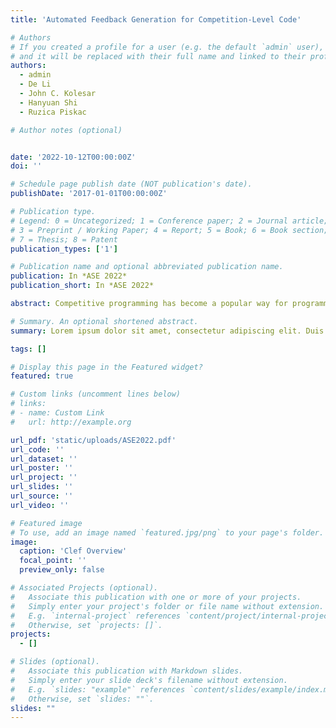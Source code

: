 ```yaml
---
title: 'Automated Feedback Generation for Competition-Level Code'

# Authors
# If you created a profile for a user (e.g. the default `admin` user), write the username (folder name) here
# and it will be replaced with their full name and linked to their profile.
authors:
  - admin
  - De Li
  - John C. Kolesar
  - Hanyuan Shi
  - Ruzica Piskac

# Author notes (optional)


date: '2022-10-12T00:00:00Z'
doi: ''

# Schedule page publish date (NOT publication's date).
publishDate: '2017-01-01T00:00:00Z'

# Publication type.
# Legend: 0 = Uncategorized; 1 = Conference paper; 2 = Journal article;
# 3 = Preprint / Working Paper; 4 = Report; 5 = Book; 6 = Book section;
# 7 = Thesis; 8 = Patent
publication_types: ['1']

# Publication name and optional abbreviated publication name.
publication: In *ASE 2022*
publication_short: In *ASE 2022*

abstract: Competitive programming has become a popular way for programmers to test their skills. Competition-level programming problems are challenging in nature, and participants often fail to solve the problem on their first attempt. Some online platforms for competi-tive programming allow programmers to practice on competitionlevel problems, and the standard feedback for an incorrect practice submission is the first test case that the submission fails. Often, the failed test case does not provide programmers with enough information to resolve the errors in their code, and they abandon the problem after making several more unsuccessful attempts. We present Clef, the first data-driven tool that can generate feedback on competition-level code automatically by repairing programmers’ incorrect submissions. The key development is that Clef can learn how to generate repairs for incorrect submissions by examining the repairs that other programmers made to their own submissions over time. Since the differences between an incorrect program and a correct program for the same task may be significant, we introduce a new data structure, merge trees, to capture the changes between submissions. Merge trees are versatile. They can encode both large algorithm-level redesigns and small statement-level alterations. We evaluated Clef on six real-world problems from Codeforces, the world’s largest platform for competitive programming. Clef achieves 41.8% accuracy in repairing programmers’ incorrect submissions. When given incorrect submissions from programmers who never found the solution to a problem on their own, Clef repairs the users’ programs 34.1% of the time.

# Summary. An optional shortened abstract.
summary: Lorem ipsum dolor sit amet, consectetur adipiscing elit. Duis posuere tellus ac convallis placerat. Proin tincidunt magna sed ex sollicitudin condimentum.

tags: []

# Display this page in the Featured widget?
featured: true

# Custom links (uncomment lines below)
# links:
# - name: Custom Link
#   url: http://example.org

url_pdf: 'static/uploads/ASE2022.pdf'
url_code: ''
url_dataset: ''
url_poster: ''
url_project: ''
url_slides: ''
url_source: ''
url_video: ''

# Featured image
# To use, add an image named `featured.jpg/png` to your page's folder.
image:
  caption: 'Clef Overview'
  focal_point: ''
  preview_only: false

# Associated Projects (optional).
#   Associate this publication with one or more of your projects.
#   Simply enter your project's folder or file name without extension.
#   E.g. `internal-project` references `content/project/internal-project/index.md`.
#   Otherwise, set `projects: []`.
projects:
  - []

# Slides (optional).
#   Associate this publication with Markdown slides.
#   Simply enter your slide deck's filename without extension.
#   E.g. `slides: "example"` references `content/slides/example/index.md`.
#   Otherwise, set `slides: ""`.
slides: ""
---
```

